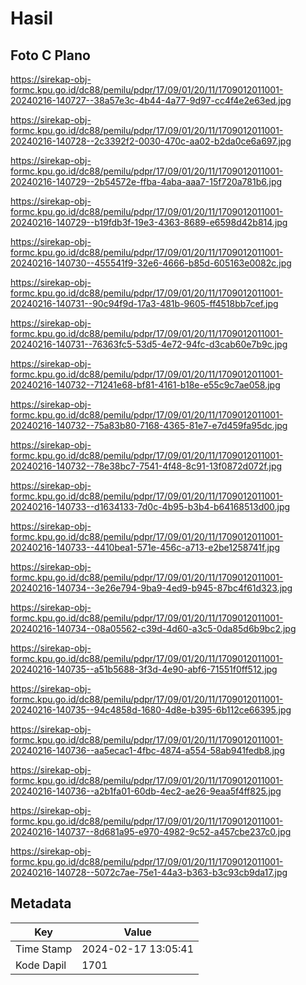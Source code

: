 # Hasil

## Foto C Plano

https://sirekap-obj-formc.kpu.go.id/dc88/pemilu/pdpr/17/09/01/20/11/1709012011001-20240216-140727--38a57e3c-4b44-4a77-9d97-cc4f4e2e63ed.jpg

https://sirekap-obj-formc.kpu.go.id/dc88/pemilu/pdpr/17/09/01/20/11/1709012011001-20240216-140728--2c3392f2-0030-470c-aa02-b2da0ce6a697.jpg

https://sirekap-obj-formc.kpu.go.id/dc88/pemilu/pdpr/17/09/01/20/11/1709012011001-20240216-140729--2b54572e-ffba-4aba-aaa7-15f720a781b6.jpg

https://sirekap-obj-formc.kpu.go.id/dc88/pemilu/pdpr/17/09/01/20/11/1709012011001-20240216-140729--b19fdb3f-19e3-4363-8689-e6598d42b814.jpg

https://sirekap-obj-formc.kpu.go.id/dc88/pemilu/pdpr/17/09/01/20/11/1709012011001-20240216-140730--455541f9-32e6-4666-b85d-605163e0082c.jpg

https://sirekap-obj-formc.kpu.go.id/dc88/pemilu/pdpr/17/09/01/20/11/1709012011001-20240216-140731--90c94f9d-17a3-481b-9605-ff4518bb7cef.jpg

https://sirekap-obj-formc.kpu.go.id/dc88/pemilu/pdpr/17/09/01/20/11/1709012011001-20240216-140731--76363fc5-53d5-4e72-94fc-d3cab60e7b9c.jpg

https://sirekap-obj-formc.kpu.go.id/dc88/pemilu/pdpr/17/09/01/20/11/1709012011001-20240216-140732--71241e68-bf81-4161-b18e-e55c9c7ae058.jpg

https://sirekap-obj-formc.kpu.go.id/dc88/pemilu/pdpr/17/09/01/20/11/1709012011001-20240216-140732--75a83b80-7168-4365-81e7-e7d459fa95dc.jpg

https://sirekap-obj-formc.kpu.go.id/dc88/pemilu/pdpr/17/09/01/20/11/1709012011001-20240216-140732--78e38bc7-7541-4f48-8c91-13f0872d072f.jpg

https://sirekap-obj-formc.kpu.go.id/dc88/pemilu/pdpr/17/09/01/20/11/1709012011001-20240216-140733--d1634133-7d0c-4b95-b3b4-b64168513d00.jpg

https://sirekap-obj-formc.kpu.go.id/dc88/pemilu/pdpr/17/09/01/20/11/1709012011001-20240216-140733--4410bea1-571e-456c-a713-e2be1258741f.jpg

https://sirekap-obj-formc.kpu.go.id/dc88/pemilu/pdpr/17/09/01/20/11/1709012011001-20240216-140734--3e26e794-9ba9-4ed9-b945-87bc4f61d323.jpg

https://sirekap-obj-formc.kpu.go.id/dc88/pemilu/pdpr/17/09/01/20/11/1709012011001-20240216-140734--08a05562-c39d-4d60-a3c5-0da85d6b9bc2.jpg

https://sirekap-obj-formc.kpu.go.id/dc88/pemilu/pdpr/17/09/01/20/11/1709012011001-20240216-140735--a51b5688-3f3d-4e90-abf6-71551f0ff512.jpg

https://sirekap-obj-formc.kpu.go.id/dc88/pemilu/pdpr/17/09/01/20/11/1709012011001-20240216-140735--94c4858d-1680-4d8e-b395-6b112ce66395.jpg

https://sirekap-obj-formc.kpu.go.id/dc88/pemilu/pdpr/17/09/01/20/11/1709012011001-20240216-140736--aa5ecac1-4fbc-4874-a554-58ab941fedb8.jpg

https://sirekap-obj-formc.kpu.go.id/dc88/pemilu/pdpr/17/09/01/20/11/1709012011001-20240216-140736--a2b1fa01-60db-4ec2-ae26-9eaa5f4ff825.jpg

https://sirekap-obj-formc.kpu.go.id/dc88/pemilu/pdpr/17/09/01/20/11/1709012011001-20240216-140737--8d681a95-e970-4982-9c52-a457cbe237c0.jpg

https://sirekap-obj-formc.kpu.go.id/dc88/pemilu/pdpr/17/09/01/20/11/1709012011001-20240216-140728--5072c7ae-75e1-44a3-b363-b3c93cb9da17.jpg


## Metadata

| Key        | Value               |
| ---------- | ------------------- |
| Time Stamp | 2024-02-17 13:05:41 |
| Kode Dapil | 1701                |



